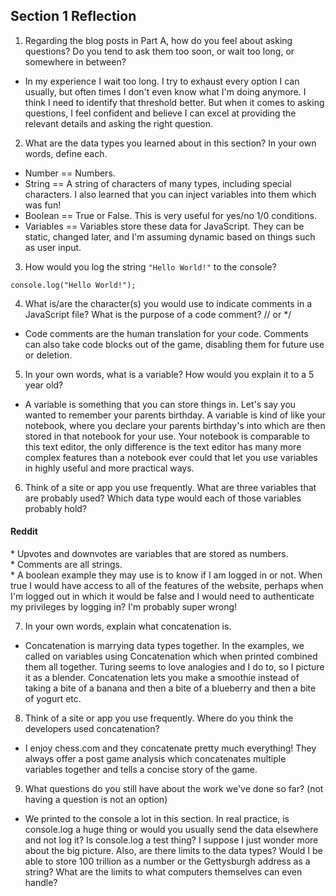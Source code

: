 ## Section 1 Reflection

1. Regarding the blog posts in Part A, how do you feel about asking questions? Do you tend to ask them too soon, or wait too long, or somewhere in between?

* In my experience I wait too long. I try to exhaust every option I can usually, but often times I don't even know what I'm doing anymore. I think I need to identify that threshold better. But when it comes to asking questions, I feel confident and believe I can excel at providing the relevant details and asking the right question.

2. What are the data types you learned about in this section? In your own words, define each.

* Number == Numbers.
* String == A string of characters of many types, including special characters. I also learned that you can inject variables into them which was fun!
* Boolean == True or False. This is very useful for yes/no 1/0 conditions.
* Variables == Variables store these data for JavaScript. They can be static, changed later, and I'm assuming dynamic based on things such as user input.

3. How would you log the string `"Hello World!"` to the console?

`console.log("Hello World!");`

4. What is/are the character(s) you would use to indicate comments in a JavaScript file? What is the purpose of a code comment?
// or */

* Code comments are the human translation for your code. Comments can also take code blocks out of the game, disabling them for future use or deletion.

5. In your own words, what is a variable? How would you explain it to a 5 year old?

* A variable is something that you can store things in. Let's say you wanted to remember your parents birthday. A variable is kind of like your notebook, where you declare your parents birthday's into which are then stored in that notebook for your use. Your notebook is comparable to this text editor, the only difference is the text editor has many more complex features than a notebook ever could that let you use variables in highly useful and more practical ways.

6. Think of a site or app you use frequently. What are three variables that are probably used? Which data type would each of those variables probably hold?

<h4>Reddit</h4>
* Upvotes and downvotes are variables that are stored as numbers.<br>
* Comments are all strings.<br>
* A boolean example they may use is to know if I am logged in or not. When true I would have access to all of the features of the website, perhaps when I'm logged out in which it would be false and I would need to authenticate my privileges by logging in? I'm probably super wrong!

7. In your own words, explain what concatenation is.

* Concatenation is marrying data types together. In the examples, we called on variables using Concatenation which when printed combined them all together. Turing seems to love analogies and I do to, so I picture it as a blender. Concatenation lets you make a smoothie instead of taking a bite of a banana and then a bite of a blueberry and then a bite of yogurt etc.

8. Think of a site or app you use frequently. Where do you think the developers used concatenation?

* I enjoy chess.com and they concatenate pretty much everything! They always offer a post game analysis which concatenates multiple variables together and tells a concise story of the game.

9. What questions do you still have about the work we've done so far? (not having a question is not an option)

* We printed to the console a lot in this section. In real practice, is console.log a huge thing or would you usually send the data elsewhere and not log it? Is console.log a test thing? I suppose I just wonder more about the big picture. Also, are there limits to the data types? Would I be able to store 100 trillion as a number or the Gettysburgh address as a string? What are the limits to what computers themselves can even handle? 
